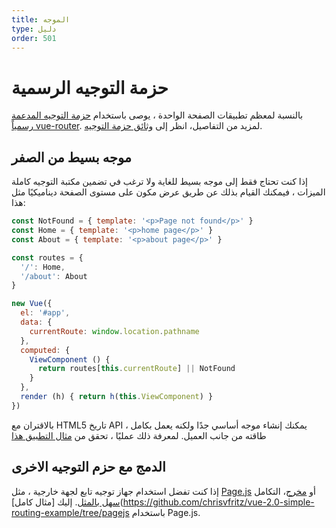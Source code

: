 ```yaml
---
title: الموجه
type: دليل
order: 501
---
```


# حزمة التوجيه الرسمية

  بالنسبة لمعظم تطبيقات الصفحة الواحدة ، يوصى باستخدام [حزمة التوجيه المدعمة رسمياً vue-router](https://github.com/vuejs/vue-router). لمزيد من التفاصيل، انظر إلى [وثائق حزمة التوجيه](https://router.vuejs.org/).

## موجه بسيط من الصفر

إذا كنت تحتاج فقط إلى موجه بسيط للغاية ولا ترغب في تضمين مكتبة التوجيه كاملة الميزات ، فيمكنك القيام بذلك عن طريق عرض مكون على مستوى الصفحة ديناميكيًا مثل هذا:

``` js
const NotFound = { template: '<p>Page not found</p>' }
const Home = { template: '<p>home page</p>' }
const About = { template: '<p>about page</p>' }

const routes = {
  '/': Home,
  '/about': About
}

new Vue({
  el: '#app',
  data: {
    currentRoute: window.location.pathname
  },
  computed: {
    ViewComponent () {
      return routes[this.currentRoute] || NotFound
    }
  },
  render (h) { return h(this.ViewComponent) }
})
```

بالاقتران مع HTML5 تاريخ API ، يمكنك إنشاء موجه أساسي جدًا ولكنه يعمل بكامل طاقته من جانب العميل. لمعرفة ذلك عمليًا ، تحقق من [مثال التطبيق هذا](https://github.com/chrisvfritz/vue-2.0-simple-routing-example)

## الدمج مع حزم التوجيه الاخرى

إذا كنت تفضل استخدام جهاز توجيه تابع لجهة خارجية ، مثل [Page.js](https://github.com/visionmedia/page.js) أو [مخرج](https://github.com/flatiron/director)، التكامل [سهل بالمثل](https://github.com/chrisvfritz/vue-2.0-simple-routing-example/compare/master...pagejs). إليك [مثال كامل](https://github.com/chrisvfritz/vue-2.0-simple-routing-example/tree/pagejs باستخدام Page.js.
